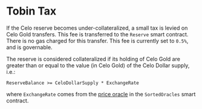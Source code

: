 # Tobin Tax

If the Celo reserve becomes under-collateralized, a small tax is levied on Celo Gold transfers. This fee is transferred to the `Reserve` smart contract. There is no gas charged for this transfer. This fee is currently set to `0.5%`, and is governable.

The reserve is considered collateralized if its holding of Celo Gold are greater than or equal to the value \(in Celo Gold\) of the Celo Dollar supply, i.e.:

```text
ReserveBalance >= CeloDollarSupply * ExchangeRate
```

where `ExchangeRate` comes from the [price oracle](oracles.md) in the `SortedOracles` smart contract.

